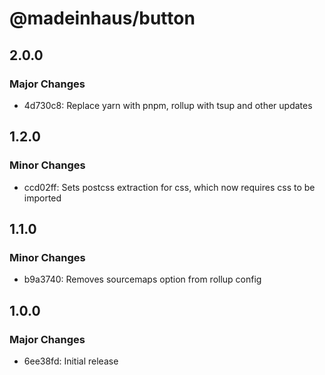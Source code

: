# @madeinhaus/button

## 2.0.0

### Major Changes

- 4d730c8: Replace yarn with pnpm, rollup with tsup and other updates

## 1.2.0

### Minor Changes

- ccd02ff: Sets postcss extraction for css, which now requires css to be imported

## 1.1.0

### Minor Changes

- b9a3740: Removes sourcemaps option from rollup config

## 1.0.0

### Major Changes

- 6ee38fd: Initial release
